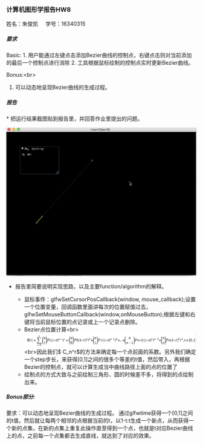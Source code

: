<h3>计算机图形学报告HW8</h3>
<br\>
姓名：朱俊凯 &nbsp;&nbsp;&nbsp;
学号：16340315
<br\>
<h5>要求</h5>
Basic:<br\>
1. 用户能通过左键点击添加Bezier曲线的控制点，右键点击则对当前添加的最后一个控制点进行消除 
2. 工具根据鼠标绘制的控制点实时更新Bezier曲线。

Bonus:<br\>
1. 可以动态地呈现Bezier曲线的生成过程。

<h5>报告</h5>
* 把运行结果截图贴到报告里，并回答作业里提出的问题。

![](./media/mv0.gif)


* 报告里简要说明实现思路，以及主要function/algorithm的解释。

    * 鼠标事件：glfwSetCursorPosCallback(window, mouse_callback);设置一个位置变量，回调函数里面讲每次的位置赋值过去，glfwSetMouseButtonCallback(window,onMouseButton);根据左键和右键将当前鼠标位置的点记录或上一个记录点删除。
    * Bezier点位置计算<br\>![](media/15588428514472.jpg)<br\>因此我们$ C_n^r$的方法来确定每一个点前面的系数。另外我们确定一个step步长，来获得[0,1]之间的很多个等差的t值，然后带入，再根据Bezier的控制点，就可以计算生成当中曲线路径上面的点的位置了
    * 绘制点的方式大致与之前绘制三角形、圆的时候差不多，将得到的点绘制出来。

<h5><strong>Bonus部分:</strong></h5>
要求：可以动态地呈现Bezier曲线的生成过程。<br\>
通过glfwtime获得一个[0,1]之间的t值，然后就让每两个相邻的点根据当前的t，以1-t:t生成一个新点，从而获得一个新的点集，在新的点集上重复此操作直至得到一个点，也就是t对应Bezier曲线上的点，之前每一个点集都去生成直线，就达到了对应的效果。
